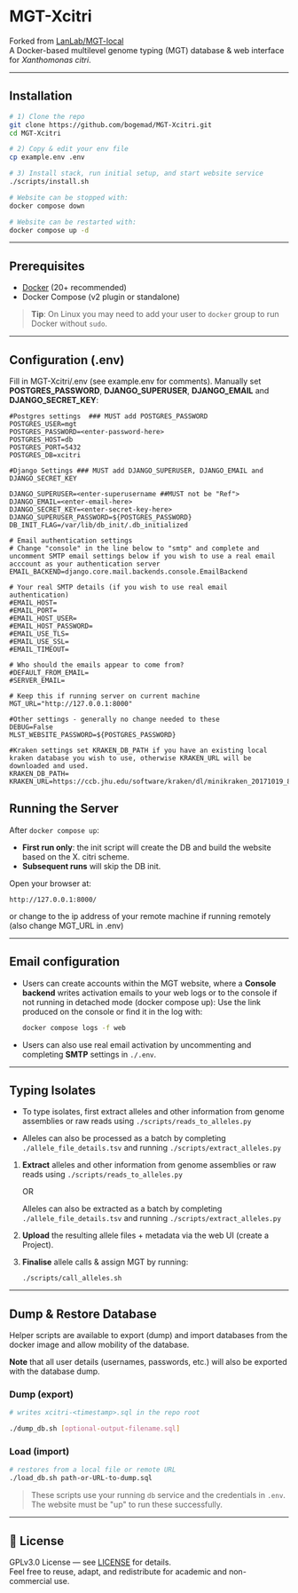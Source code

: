 # MGT-Xcitri

Forked from [LanLab/MGT-local](https://github.com/LanLab/MGT-local)  
A Docker-based multilevel genome typing (MGT) database & web interface for _Xanthomonas citri_.

---

## Installation

```bash
# 1) Clone the repo
git clone https://github.com/bogemad/MGT-Xcitri.git
cd MGT-Xcitri

# 2) Copy & edit your env file
cp example.env .env

# 3) Install stack, run initial setup, and start website service
./scripts/install.sh

# Website can be stopped with:
docker compose down

# Website can be restarted with:
docker compose up -d
```

---

## Prerequisites

- [Docker](https://docs.docker.com/get-docker/) (20+ recommended)  
- Docker Compose (v2 plugin or standalone)  

> **Tip**: On Linux you may need to add your user to `docker` group to run Docker without `sudo`.

---

## Configuration (.env)

Fill in MGT-Xcitri/.env (see example.env for comments). Manually set **POSTGRES_PASSWORD**, **DJANGO_SUPERUSER**, **DJANGO_EMAIL** and **DJANGO_SECRET_KEY**:

```
#Postgres settings  ### MUST add POSTGRES_PASSWORD
POSTGRES_USER=mgt
POSTGRES_PASSWORD=<enter-password-here>
POSTGRES_HOST=db
POSTGRES_PORT=5432
POSTGRES_DB=xcitri

#Django Settings ### MUST add DJANGO_SUPERUSER, DJANGO_EMAIL and DJANGO_SECRET_KEY

DJANGO_SUPERUSER=<enter-superusername ##MUST not be "Ref">
DJANGO_EMAIL=<enter-email-here>
DJANGO_SECRET_KEY=<enter-secret-key-here>
DJANGO_SUPERUSER_PASSWORD=${POSTGRES_PASSWORD}
DB_INIT_FLAG=/var/lib/db_init/.db_initialized

# Email authentication settings
# Change "console" in the line below to "smtp" and complete and uncomment SMTP email settings below if you wish to use a real email acccount as your authentication server
EMAIL_BACKEND=django.core.mail.backends.console.EmailBackend

# Your real SMTP details (if you wish to use real email authentication)
#EMAIL_HOST=
#EMAIL_PORT=
#EMAIL_HOST_USER=
#EMAIL_HOST_PASSWORD=
#EMAIL_USE_TLS=
#EMAIL_USE_SSL=
#EMAIL_TIMEOUT=

# Who should the emails appear to come from?
#DEFAULT_FROM_EMAIL=
#SERVER_EMAIL=

# Keep this if running server on current machine
MGT_URL="http://127.0.0.1:8000"

#Other settings - generally no change needed to these
DEBUG=False
MLST_WEBSITE_PASSWORD=${POSTGRES_PASSWORD}

#Kraken settings set KRAKEN_DB_PATH if you have an existing local kraken database you wish to use, otherwise KRAKEN_URL will be downloaded and used.
KRAKEN_DB_PATH=
KRAKEN_URL=https://ccb.jhu.edu/software/kraken/dl/minikraken_20171019_8GB.tgz
```

## Running the Server

After `docker compose up`:

- **First run only**: the init script will create the DB and build the website based on the X. citri scheme.  
- **Subsequent runs** will skip the DB init.

Open your browser at:

```
http://127.0.0.1:8000/
```
or change to the ip address of your remote machine if running remotely (also change MGT_URL in .env)

---

## Email configuration

- Users can create accounts within the MGT website, where a **Console backend** writes activation emails to your web logs or to the console if not running in detached mode (docker compose up):
  Use the link produced on the console or find it in the log with:
  ```bash
  docker compose logs -f web
  ```

- Users can also use real email activation by uncommenting and completing **SMTP** settings in `./.env`.

---

## Typing Isolates

 - To type isolates, first extract alleles and other information from genome assemblies or raw reads using `./scripts/reads_to_alleles.py`

 - Alleles can also be processed as a batch by completing `./allele_file_details.tsv` and running `./scripts/extract_alleles.py`

1. **Extract** alleles and other information from genome assemblies or raw reads using `./scripts/reads_to_alleles.py`

   OR

   Alleles can also be extracted as a batch by completing `./allele_file_details.tsv` and running `./scripts/extract_alleles.py`

2. **Upload** the resulting allele files + metadata via the web UI (create a Project).

3. **Finalise** allele calls & assign MGT by running:

   `./scripts/call_alleles.sh`

---

## Dump & Restore Database

Helper scripts are available to export (dump) and import databases from the docker image and allow mobility of the database. 

**Note** that all user details (usernames, passwords, etc.) will also be exported with the database dump.

### Dump (export)

```bash
# writes xcitri-<timestamp>.sql in the repo root

./dump_db.sh [optional-output-filename.sql]
```

### Load (import)

```bash
# restores from a local file or remote URL
./load_db.sh path-or-URL-to-dump.sql
```

> These scripts use your running `db` service and the credentials in `.env`. The website must be "up" to run these successfully.

---

## 📄 License

GPLv3.0 License — see [LICENSE](LICENSE) for details.  
Feel free to reuse, adapt, and redistribute for academic and non-commercial use.  


